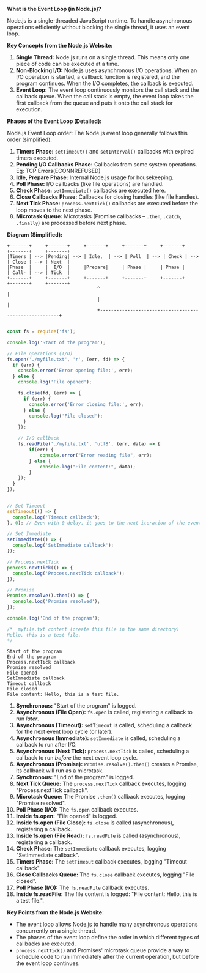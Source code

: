 
**What is the Event Loop (in Node.js)?**

Node.js is a single-threaded JavaScript runtime.  To handle asynchronous operations efficiently without blocking the single thread, it uses an event loop.

**Key Concepts from the Node.js Website:**
1.  **Single Thread:** Node.js runs on a single thread.  This means only one piece of code can be executed at a time.
2.  **Non-Blocking I/O:**  Node.js uses asynchronous I/O operations.  When an I/O operation is started, a callback function is registered, and the program continues. When the I/O completes, the callback is executed.
3.  **Event Loop:** The event loop continuously monitors the call stack and the callback queue.  When the call stack is empty, the event loop takes the first callback from the queue and puts it onto the call stack for execution.

**Phases of the Event Loop (Detailed):**

Node.js Event Loop order:
 The Node.js event loop generally follows this order (simplified):
1. **Timers Phase:** `setTimeout()` and `setInterval()` callbacks with expired timers executed.
2. **Pending I/O Callbacks Phase:** Callbacks from some system operations. Eg: TCP Errors(ECONNREFUSED)
3. **Idle, Prepare Phase:** Internal Node.js usage for housekeeping.
4. **Poll Phase:** I/O callbacks (like file operations) are handled.
5. **Check Phase:** `setImmediate()` callbacks are executed here.
6. **Close Callbacks Phase:** Callbacks for closing handles (like file handles).
7. **Next Tick Phase:** `process.nextTick()` callbacks are executed before the loop moves to the next phase.
8. **Microtask Queue:** Microtasks (Promise callbacks – `.then`, `.catch`, `.finally`) are processed before next phase.

**Diagram (Simplified):**

```
+-------+     +-------+     +-------+     +-------+     +-------+     +-------+     +-------+
|Timers | --> |Pending| --> | Idle,  | --> | Poll  | --> | Check | --> | Close | --> | Next  |
|Phase  |     |  I/O  |     |Prepare|     | Phase |     | Phase |     | Call- | --> | Tick  |
+-------+     +-------+     +-------+     +-------+     +-------+     +-------+     +-------+
                                 ^                                                       |
                                 |                                                       |
                                 +-------------------------------------------------------+
```

```javascript

const fs = require('fs');

console.log('Start of the program');

// File operations (I/O)
fs.open('./myfile.txt', 'r', (err, fd) => {
  if (err) {
    console.error('Error opening file:', err);
  } else {
    console.log('File opened');

    fs.close(fd, (err) => {
      if (err) {
        console.error('Error closing file:', err);
      } else {
        console.log('File closed');
      }
    });

    // I/O callback
    fs.readFile('./myfile.txt', 'utf8', (err, data) => {
        if(err) {
            console.error("Error reading file", err);
        } else {
            console.log("File content:", data);
        }
    });
  }
});


// Set Timeout
setTimeout(() => {
  console.log('Timeout callback');
}, 0); // Even with 0 delay, it goes to the next iteration of the event loop

// Set Immediate
setImmediate(() => {
  console.log('SetImmediate callback');
});

// Process.nextTick
process.nextTick(() => {
  console.log('Process.nextTick callback');
});

// Promise
Promise.resolve().then(() => {
  console.log('Promise resolved');
});

console.log('End of the program');

/*  myfile.txt content (create this file in the same directory)
Hello, this is a test file.
*/
```

```
Start of the program
End of the program       
Process.nextTick callback
Promise resolved
File opened 
SetImmediate callback    
Timeout callback
File closed
File content: Hello, this is a test file.
```

1. **Synchronous:** "Start of the program" is logged.
2. **Asynchronous (File Open):** `fs.open` is called, registering a callback to run *later*.
3. **Asynchronous (Timeout):** `setTimeout` is called, scheduling a callback for the next event loop cycle (or later).
4. **Asynchronous (Immediate):** `setImmediate` is called, scheduling a callback to run after I/O.
5. **Asynchronous (Next Tick):** `process.nextTick` is called, scheduling a callback to run *before* the next event loop cycle.
6. **Asynchronous (Promise):** `Promise.resolve().then()` creates a Promise, its callback will run as a microtask.
7. **Synchronous:** "End of the program" is logged.
8. **Next Tick Queue:** The `process.nextTick` callback executes, logging "Process.nextTick callback".
9. **Microtask Queue:** The Promise `.then()` callback executes, logging "Promise resolved".
10. **Poll Phase (I/O):** The `fs.open` callback executes.
11. **Inside fs.open:** "File opened" is logged.
12. **Inside fs.open (File Close):** `fs.close` is called (asynchronous), registering a callback.
13. **Inside fs.open (File Read):** `fs.readFile` is called (asynchronous), registering a callback.
14. **Check Phase:** The `setImmediate` callback executes, logging "SetImmediate callback".
15. **Timers Phase:** The `setTimeout` callback executes, logging "Timeout callback".
16. **Close Callbacks Queue:** The `fs.close` callback executes, logging "File closed".
17. **Poll Phase (I/O):** The `fs.readFile` callback executes.
18. **Inside fs.readFile:** The file content is logged: "File content: Hello, this is a test file.".

**Key Points from the Node.js Website:**
*   The event loop allows Node.js to handle many asynchronous operations concurrently on a single thread.
*   The phases of the event loop define the order in which different types of callbacks are executed.
*   `process.nextTick()` and Promises' microtask queue provide a way to schedule code to run immediately after the current operation, but before the event loop continues.
